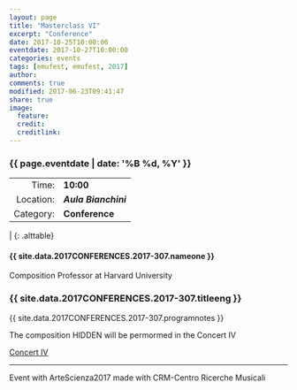 ```yaml
---
layout: page
title: "Masterclass VI"
excerpt: "Conference"
date: 2017-10-25T10:00:00
eventdate: 2017-10-27T10:00:00
categories: events
tags: [emufest, emufest, 2017]
author:
comments: true
modified: 2017-06-23T09:41:47
share: true
image:
  feature:
  credit:
  creditlink:
---
```


### {{ page.eventdate | date: '%B %d, %Y' }}

|  |  |
|------------:|:------------|
| Time: | **10:00** |
| Location: | ***Aula Bianchini*** |
| Category: | **Conference** |
|
{: .alttable}

#### {{ site.data.2017CONFERENCES.2017-307.nameone }}

Composition Professor at Harvard University

### {{ site.data.2017CONFERENCES.2017-307.titleeng }}

{{ site.data.2017CONFERENCES.2017-307.programnotes }}

The composition HIDDEN will be permormed in the Concert IV

<div markdown="0">
  <a href="{{site.url }}/_posts/events/2017-10-22-concertoIV.md" class="mybtn">Concert IV</a>
</div>

---
Event with ArteScienza2017 made with CRM-Centro Ricerche Musicali
